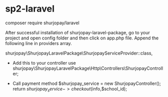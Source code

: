# sp2-laravel


composer require shurjopay/laravel

After successful installation of shurjopay-laravel-package, go to your project and open config folder and then click on app.php file. Append the following line in providers array.

shurjopay\ShurjopayLaravelPackage\ShurjopayServiceProvider::class,


* Add this to your controller
use shurjopay\ShurjopayLaravelPackage\Http\Controllers\ShurjopayController;

* Call payment method
$shurjopay_service = new ShurjopayController();
return $shurjopay_service->checkout($info,$school_id);
